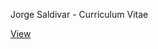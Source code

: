 Jorge Saldivar - Curriculum Vitae

[View](https://github.com/joausaga/cv/blob/master/jorge_saldivar.pdf?raw=true)
